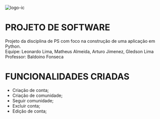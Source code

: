 ![logo-ic](https://github.com/gledlima/ProjetoPOO_2023.1/assets/130298928/8826dd97-dc76-4ecb-8834-b6020e05624f)

<h1 align="left"> PROJETO DE SOFTWARE </h1>
Projeto da disciplina de PS com foco na construção de uma aplicação em Python.<br />
Equipe: Leonardo Lima, Matheus Almeida, Arturo Jimenez, Gledson Lima<br />
Professor: Baldoino Fonseca<br />

<h1 align="left"> FUNCIONALIDADES CRIADAS </h1>

  - Criação de conta;
  - Criação de comunidade;
  - Seguir comunidade;
  - Excluir conta;
  - Edição de conta;


